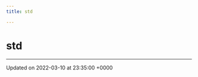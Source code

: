 ```yaml
---
title: std

---
```


# std








-------------------------------

Updated on 2022-03-10 at 23:35:00 +0000